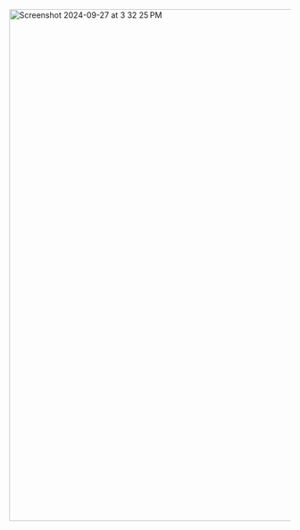 <img width="918" alt="Screenshot 2024-09-27 at 3 32 25 PM" src="https://github.com/user-attachments/assets/572339b8-9ca6-4a73-bc83-aeef3e7bdfa3">
